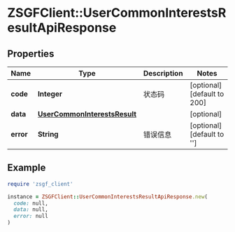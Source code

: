 # ZSGFClient::UserCommonInterestsResultApiResponse

## Properties

| Name | Type | Description | Notes |
| ---- | ---- | ----------- | ----- |
| **code** | **Integer** | 状态码 | [optional][default to 200] |
| **data** | [**UserCommonInterestsResult**](UserCommonInterestsResult.md) |  | [optional] |
| **error** | **String** | 错误信息 | [optional][default to &#39;&#39;] |

## Example

```ruby
require 'zsgf_client'

instance = ZSGFClient::UserCommonInterestsResultApiResponse.new(
  code: null,
  data: null,
  error: null
)
```

